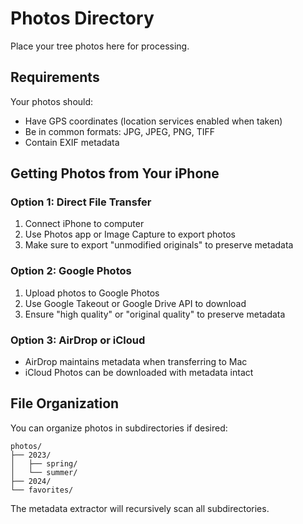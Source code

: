 # Photos Directory

Place your tree photos here for processing.

## Requirements

Your photos should:
- Have GPS coordinates (location services enabled when taken)
- Be in common formats: JPG, JPEG, PNG, TIFF
- Contain EXIF metadata

## Getting Photos from Your iPhone

### Option 1: Direct File Transfer
1. Connect iPhone to computer
2. Use Photos app or Image Capture to export photos
3. Make sure to export "unmodified originals" to preserve metadata

### Option 2: Google Photos
1. Upload photos to Google Photos
2. Use Google Takeout or Google Drive API to download
3. Ensure "high quality" or "original quality" to preserve metadata

### Option 3: AirDrop or iCloud
- AirDrop maintains metadata when transferring to Mac
- iCloud Photos can be downloaded with metadata intact

## File Organization

You can organize photos in subdirectories if desired:
```
photos/
├── 2023/
│   ├── spring/
│   └── summer/
├── 2024/
└── favorites/
```

The metadata extractor will recursively scan all subdirectories.
